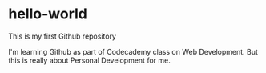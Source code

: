# hello-world
This is my first Github repository

I'm learning Github as part of Codecademy class on Web Development.
But this is really about Personal Development for me.
